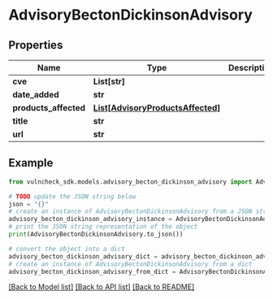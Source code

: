 # AdvisoryBectonDickinsonAdvisory


## Properties

Name | Type | Description | Notes
------------ | ------------- | ------------- | -------------
**cve** | **List[str]** |  | [optional] 
**date_added** | **str** |  | [optional] 
**products_affected** | [**List[AdvisoryProductsAffected]**](AdvisoryProductsAffected.md) |  | [optional] 
**title** | **str** |  | [optional] 
**url** | **str** |  | [optional] 

## Example

```python
from vulncheck_sdk.models.advisory_becton_dickinson_advisory import AdvisoryBectonDickinsonAdvisory

# TODO update the JSON string below
json = "{}"
# create an instance of AdvisoryBectonDickinsonAdvisory from a JSON string
advisory_becton_dickinson_advisory_instance = AdvisoryBectonDickinsonAdvisory.from_json(json)
# print the JSON string representation of the object
print(AdvisoryBectonDickinsonAdvisory.to_json())

# convert the object into a dict
advisory_becton_dickinson_advisory_dict = advisory_becton_dickinson_advisory_instance.to_dict()
# create an instance of AdvisoryBectonDickinsonAdvisory from a dict
advisory_becton_dickinson_advisory_from_dict = AdvisoryBectonDickinsonAdvisory.from_dict(advisory_becton_dickinson_advisory_dict)
```
[[Back to Model list]](../README.md#documentation-for-models) [[Back to API list]](../README.md#documentation-for-api-endpoints) [[Back to README]](../README.md)


